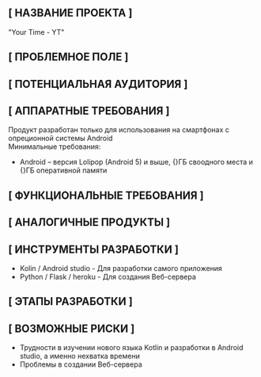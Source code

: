 ## [ НАЗВАНИЕ ПРОЕКТА ]
"Your Time - YT"
## [ ПРОБЛЕМНОЕ ПОЛЕ ]
## [ ПОТЕНЦИАЛЬНАЯ АУДИТОРИЯ ]
## [ АППАРАТНЫЕ ТРЕБОВАНИЯ ]
Продукт разработан только для использования на смартфонах с опреционной системы Android \
Минимальные требования:
* Android – версия Lolipop (Android 5) и выше, {}ГБ своодного места и {}ГБ оперативной памяти
## [ ФУНКЦИОНАЛЬНЫЕ ТРЕБОВАНИЯ ]
## [ АНАЛОГИЧНЫЕ ПРОДУКТЫ ]
## [ ИНСТРУМЕНТЫ РАЗРАБОТКИ ]
* Kolin / Android studio - Для разработки самого приложения
* Python / Flask / heroku - Для создания Веб-сервера
## [ ЭТАПЫ РАЗРАБОТКИ ]
## [ ВОЗМОЖНЫЕ РИСКИ ]
* Трудности в изучении нового языка Kotlin и разработки в Android studio, а именно нехватка времени
* Проблемы в создании Веб-сервера
